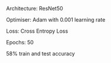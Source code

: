 Architecture:   ResNet50

Optimiser:      Adam with 0.001 learning rate

Loss:           Cross Entropy Loss

Epochs:         50

58% train and test accuracy
